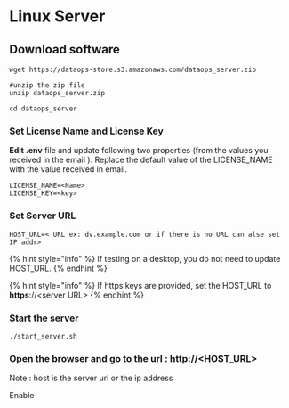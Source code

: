 # Linux Server

## Download software

```text
wget https://dataops-store.s3.amazonaws.com/dataops_server.zip
```

```text
#unzip the zip file
unzip dataops_server.zip

```

```text
cd dataops_server
```

### Set License Name and License Key

**Edit .env** file and update following two properties \(from the values you received in the email \). Replace the default value of the LICENSE\_NAME with the value received in email.

```text
LICENSE_NAME=<Name>
LICENSE_KEY=<key>
```

### Set Server URL

```text
HOST_URL=< URL ex: dv.example.com or if there is no URL can alse set IP addr>
```

{% hint style="info" %}
If testing on a desktop, you do not need to update HOST\_URL.
{% endhint %}

{% hint style="info" %}
If https keys are provided, set the HOST\_URL to **https**://&lt;server URL&gt; 
{% endhint %}

### Start the server

```text
./start_server.sh
```

### Open the browser and go to the url : http://&lt;HOST\_URL&gt;

Note : host is the server url or the ip address



Enable 

